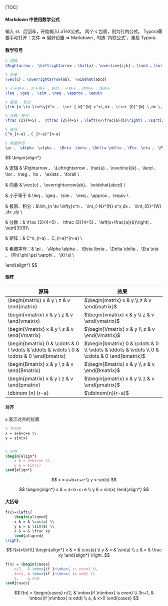 [TOC]



#### Markdown 中使用数学公式

输入 `$$ ` 后回车，开始输入LaTeX公式。
两个 `$` 包裹，则为行内公式。
Typora需要手动打开：文件 => 偏好设置 => Markdown , 勾选 '内联公式'，重启 Typora.



#### 数学符号

```latex
% 逻辑 
\Rightarrow 、 \Leftrightarrow 、\hat{a} 、\overline{ijk} 、\land 、\lor 、\neg 、\to 、\exists 、\forall

% 向量
\vec{c} 、\overrightarrow{ab}、 \widehat{abcd} 

% 小于等于 、大于等于 、等价 、不等于 、约等于 、恒等于
\leq 、\geq 、 \sim 、\neq 、\approx 、\equiv

% 极限 、积分
\lim_{n \to \infty}X^n 、 \int_{-N}^{N} e^x\,dx 、\iint_{D}^{W} \,dx \,dy

% 分数、根号
\frac {2}{4+5} 、 \tfrac {2}{4+5} 、\left(x+\frac{a}{b}\right) 、\sqrt[3]{9} 

% 矩阵
C^n_{r-a} 、C_{r-a}^{n-a} 

% 希腊字母
\pi 、 \Alpha  \alpha 、 \Beta  \beta 、\Delta \delta 、\Eta  \eta 、 \Phi \phi \psi \varphi 、 \Xi  \xi
```

$$
\begin{align*}

& 逻辑 & \Rightarrow 、 \Leftrightarrow 、\hat{a} 、\overline{ijk} 、\land 、\lor 、\neg 、\to 、 \exists 、\forall \\ 

& 向量 & \vec{c} 、\overrightarrow{ab}、 \widehat{abcd} \\

& 小于等于 & \leq 、\geq 、\sim 、 \neq 、\approx 、\equiv \\

& 极限、积分：&\lim_{n \to \infty}x^n 、 \int_{-N}^{N} e^x\,dx 、 \iint_{D}^{W} \,dx \,dy \\

& 分数：& \frac {2}{4+5} 、 \tfrac {2}{4+5} 、\left(x+\frac{a}{b}\right) 、\sqrt[3]{9}\\

& 矩阵：& C^n_{r-a} 、C_{r-a}^{n-a} \\

& 希腊字母：& \pi 、 \Alpha  \alpha 、 \Beta  \beta 、\Delta \delta 、\Eta  \eta 、 \Phi \phi \psi \varphi 、 \Xi  \xi \\

\end{align*}
$$







#### 矩阵

| 原码                                                         | 效果                                                         |
| ------------------------------------------------------------ | ------------------------------------------------------------ |
| \begin{matrix} x & y \\ z & v \end{matrix}                   | $\begin{matrix} x & y \\ z & v \end{matrix}$                 |
| \begin{vmatrix} x & y \\ z & v \end{vmatrix}                 | $\begin{vmatrix} x & y \\ z & v \end{vmatrix}$               |
| \begin{Vmatrix} x & y \\ z & v \end{Vmatrix}                 | $\begin{Vmatrix} x & y \\ z & v \end{Vmatrix}$               |
| \begin{bmatrix} 0 & \cdots & 0 \\ \vdots & \ddots & \vdots \\ 0 & \cdots & 0 \end{bmatrix} | $\begin{bmatrix} 0 & \cdots & 0 \\ \vdots & \ddots & \vdots \\ 0 & \cdots & 0 \end{bmatrix}$ |
| \begin{Bmatrix} x & y \\ z & v \end{Bmatrix}                 | $\begin{Bmatrix} x & y \\ z & v \end{Bmatrix}$               |
| \begin{pmatrix} x & y \\ z & v \end{pmatrix}                 | $\begin{pmatrix} x & y \\ z & v \end{pmatrix}$               |
| \dbinom {n} {r-a}                                            | $\dbinom{n}{r-a}$                                            |





#### 对齐

`&` 表示对齐的位置

```latex
% 不对齐
x = a+b+c+e \\
y = sin(x)


% 对齐
\begin{align*}
    x & = a+b+c+e \\
    y & = sin(x)
\end{align*}
```

$$
x = a+b+c+e \\
y = sin(x)
$$

$$
\begin{align*}
x & = a+b+c+e \\
y & = sin(x)
\end{align*}
$$



#### 大括号

```latex
f(x)=\left\{
	\begin{aligned}
	x & = & \cos(a) \\
	y & = & \sin(a) \\
	z & = & \frac xy
	\end{aligned}
\right.
```

$$
f(x)=\left\{
	\begin{align*}		
	x & = & \cos(a) \\
	y & = & \sin(a) \\
	z & = & \frac xy
	\end{align*}
\right.
$$

```latex
f(n) = \begin{cases} 
	n/2,  & \mbox{if }n\mbox{ is even} \\ 
	3n+1, & \mbox{if }n\mbox{ is odd} \\
	a, 	  & x>0
\end{cases}
```


$$
f(n) = \begin{cases} 
	n/2,  & \mbox{if }n\mbox{ is even} \\ 
	3n+1, & \mbox{if }n\mbox{ is odd} \\
	a, 	  & x>0
\end{cases}
$$
